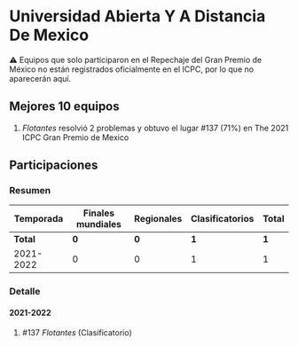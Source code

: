 # Universidad Abierta Y A Distancia De Mexico

:warning: Equipos que solo participaron en el Repechaje del Gran Premio de México no están registrados oficialmente en el ICPC, por lo que no aparecerán aquí.

## Mejores 10 equipos

1. _Flotantes_ resolvió 2 problemas y obtuvo el lugar #137 (71%) en The 2021 ICPC Gran Premio de Mexico

## Participaciones

### Resumen

| Temporada | Finales mundiales | Regionales | Clasificatorios | Total |
| --- | --- | --- | --- | --- |
| **Total** | **0** | **0** | **1** | **1** |
| 2021-2022 | 0 | 0 | 1 | 1 |

### Detalle

#### 2021-2022

1. #137 _Flotantes_ (Clasificatorio)




